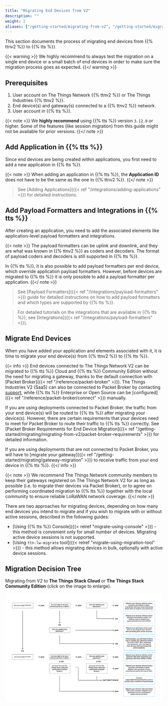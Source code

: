```yaml
---
title: "Migrating End Devices from V2"
description: ""
weight: 2
aliases: ["/getting-started/migrating-from-v2", "/getting-started/migrating-from-v2/configure-ttnctl", "/getting-started/migrating-from-v2/export-v2-devices", "/getting-started/migrating/migrating-from-v2"]
---
```


This section documents the process of migrating end devices from {{% ttnv2 %}} to {{% tts %}}.

<!--more-->

{{< warning >}} We highly recommend to always test the migration on a single end device or a small batch of end devices in order to make sure the migration process goes as expected. {{</ warning >}}

## Prerequisites

1. User account on The Things Network {{% ttnv2 %}} or The Things Industries {{% ttnv2 %}}.
2. End device(s) and gateway(s) connected to a {{% ttnv2 %}} network.
3. User account in {{% tts %}}.

{{< note >}} We **highly recommend** using {{% tts %}} version `3.12.0` or higher. Some of the features (like session migration) from this guide might not be available for prior versions. {{</ note >}}

## Add Application in {{% tts %}}

Since end devices are being created within applications, you first need to add a new application in {{% tts %}}.

{{< note >}} When adding an application in {{% tts %}}, the **Application ID** does not have to be the same as the one in {{% ttnv2 %}}. {{</ note >}}

> See [Adding Applications]({{< ref "/integrations/adding-applications" >}}) for detailed instructions.

## Add Payload Formatters and Integrations in {{% tts %}}

After creating an application, you need to add the associated elements like application-level payload formatters and integrations.

{{< note >}} The payload formatters can be uplink and downlink, and they are what was known in {{% ttnv2 %}} as coders and decoders. The format of payload coders and decoders is still supported in {{% tts %}}.

In {{% tts %}}, it is also possible to add payload formatters per end device, which override application payload formatters. However, before devices are migrated to {{% tts %}} it is only possible to add a payload formatter per application. {{</ note >}}

> See [Payload Formatters]({{< ref "/integrations/payload-formatters" >}}) guide for detailed instructions on how to add payload formatters and which types are supported by {{% tts %}}. 

> For detailed tutorials on the integrations that are available in {{% tts %}}, see [Integrations]({{< ref "/integrations/payload-formatters" >}}).

## Migrate End Devices

When you have added your application and elements associated with it, it is time to migrate your end device(s) from {{% ttnv2 %}} to {{% tts %}}.

{{< info >}} End devices connected to The Things Network V2 can be migrated to {{% tts %}} Cloud and {{% tts %}} Community Edition without the need for migrating a gateway, thanks to the default connection with [Packet Broker]({{< ref "/reference/packet-broker" >}}). The Things Industries V2 (SaaS) can also be connected to Packet Broker by contacting [support](mailto:support@thethingsindustries.com), while {{% tts %}} Enterprise or Open Source can be [configured]({{< ref "/reference/packet-broker/connect" >}}) manually.

If you are using deployments connected to Packet Broker, the traffic from your end device(s) will be routed to {{% tts %}} after migrating your device(s). However, there are certain requirements that your devices need to meet for Packet Broker to route their traffic to {{% tts %}} correctly. See [Packet Broker Requirements for End Device Migration]({{< ref "/getting-started/migrating/migrating-from-v2/packet-broker-requirements" >}}) for detailed information.

If you are using deployments that are not connected to Packet Broker, you will have to [migrate your gateway]({{< ref "/getting-started/migrating/gateway-migration" >}}) to receive traffic from your end device in {{% tts %}}. {{</ info >}}

{{< note >}} We recommend The Things Network community members to keep their gateways registered on The Things Network V2 for as long as possible (i.e. to migrate their devices via Packet Broker), or to agree on performing coordinated migration to {{% tts %}} together with the local community to ensure reliable LoRaWAN network coverage. {{</ note >}}

There are two approaches for migrating devices, depending on how many end devices you intend to migrate and if you wish to migrate with or without active sessions, described in the following guides:

- [Using {{% tts %}} Console]({{< relref "migrate-using-console" >}}) - this method is convenient only for small number of devices. Migrating active device sessions is not supported.
- [Using `ttn-lw-migrate` tool]({{< relref "migrate-using-migration-tool" >}}) - this method allows migrating devices in bulk, optionally with active device sessions.

## Migration Decision Tree
Migrating from V2 to **The Things Stack Cloud** or **The Things Stack Community Edition** (click on the image to enlarge).

[![migration decision tree](migration-decision-tree.jpg "migration decision tree")](migration-decision-tree.jpg)
